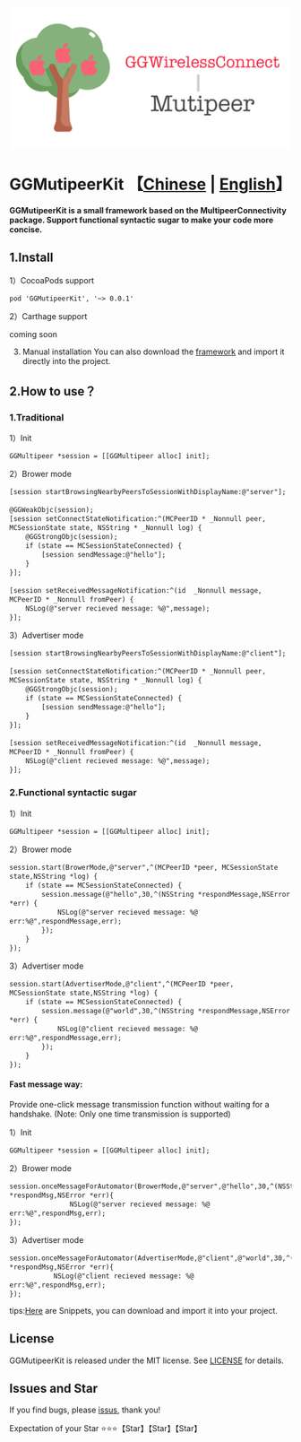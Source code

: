 ![logo](https://raw.githubusercontent.com/itmarsung/resource_images/master/framework/icon_mutipeer.png)
# GGMutipeerKit  【[Chinese](https://github.com/itmarsung/GGMutipeerKit) | [English](https://github.com/itmarsung/GGMutipeerKit/blob/master/README_en.md)】

#### GGMutipeerKit is a small framework based on the MultipeerConnectivity package. Support functional syntactic sugar to make your code more concise.

## 1.Install
 
 1）CocoaPods support
 	
 	pod 'GGMutipeerKit', '~> 0.0.1'
 
 2）Carthage support
 
 coming soon
 
 3) Manual installation
 You can also download the [framework](https://github.com/itmarsung/GGMutipeerKit/tree/master/GGMutipeerKit)  and import it directly into the project.


## 2.How to use？

### 1.Traditional

1）Init

    GGMultipeer *session = [[GGMultipeer alloc] init];
 
2）Brower mode
    
    [session startBrowsingNearbyPeersToSessionWithDisplayName:@"server"];

    @GGWeakObjc(session);
    [session setConnectStateNotification:^(MCPeerID * _Nonnull peer, MCSessionState state, NSString * _Nonnull log) {
        @GGStrongObjc(session);
        if (state == MCSessionStateConnected) {
            [session sendMessage:@"hello"];
        }
    }];
    
    [session setReceivedMessageNotification:^(id  _Nonnull message, MCPeerID * _Nonnull fromPeer) {
        NSLog(@"server recieved message: %@",message);
    }];
   
   
3）Advertiser mode
    
    [session startBrowsingNearbyPeersToSessionWithDisplayName:@"client"];

    [session setConnectStateNotification:^(MCPeerID * _Nonnull peer, MCSessionState state, NSString * _Nonnull log) {
        @GGStrongObjc(session);
        if (state == MCSessionStateConnected) {
            [session sendMessage:@"hello"];
        }
    }];
    
    [session setReceivedMessageNotification:^(id  _Nonnull message, MCPeerID * _Nonnull fromPeer) {
        NSLog(@"client recieved message: %@",message);
    }];
 

### 2.Functional syntactic sugar

1）Init

    GGMultipeer *session = [[GGMultipeer alloc] init];

2）Brower mode

    session.start(BrowerMode,@"server",^(MCPeerID *peer, MCSessionState state,NSString *log) {
        if (state == MCSessionStateConnected) {
            session.message(@"hello",30,^(NSString *respondMessage,NSError *err) {
                NSLog(@"server recieved message: %@ err:%@",respondMessage,err);
            });
        }
    });

3）Advertiser mode

    session.start(AdvertiserMode,@"client",^(MCPeerID *peer, MCSessionState state,NSString *log) {
        if (state == MCSessionStateConnected) {
            session.message(@"world",30,^(NSString *respondMessage,NSError *err) {
                NSLog(@"client recieved message: %@ err:%@",respondMessage,err);
            });
        }
    });


#### Fast message way:

Provide one-click message transmission function without waiting for a handshake. (Note: Only one time transmission is supported)

1）Init

    GGMultipeer *session = [[GGMultipeer alloc] init];
  
2）Brower mode
 
    session.onceMessageForAutomator(BrowerMode,@"server",@"hello",30,^(NSString *respondMsg,NSError *err){
                   NSLog(@"server recieved message: %@ err:%@",respondMsg,err);
    });

3）Advertiser mode

    session.onceMessageForAutomator(AdvertiserMode,@"client",@"world",30,^(NSString *respondMsg,NSError *err){
               NSLog(@"client recieved message: %@ err:%@",respondMsg,err);
    });



tips:[Here](https://github.com/itmarsung/GGMutipeerKit/tree/master/GGSnippets) are Snippets, you can download and import it into your project.

## License

GGMutipeerKit is released under the MIT license. See [LICENSE](https://github.com/itmarsung/GGMutipeerKit/blob/master/LICENSE) for details.

## Issues and Star

If you find bugs, please [issus](https://github.com/itmarsung/GGMutipeerKit/issues), thank you!

Expectation of your Star ⭐⭐⭐【Star】【Star】【Star】


